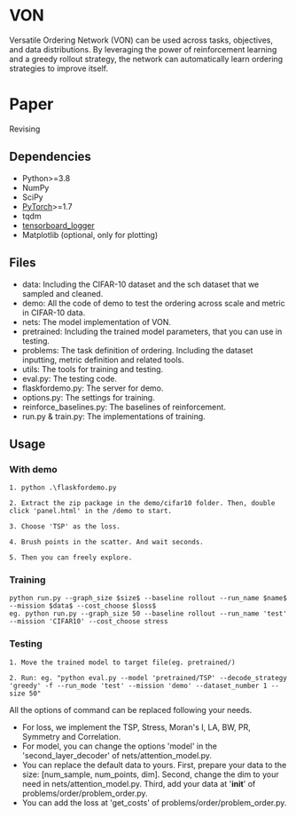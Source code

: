 # VON
Versatile Ordering Network (VON) can be used across tasks, objectives, and data distributions. By leveraging the power of reinforcement learning and a greedy rollout strategy, the network can automatically learn ordering strategies to improve itself.

# Paper
Revising

## Dependencies

* Python>=3.8
* NumPy
* SciPy
* [PyTorch](http://pytorch.org/)>=1.7
* tqdm
* [tensorboard_logger](https://github.com/TeamHG-Memex/tensorboard_logger)
* Matplotlib (optional, only for plotting)

## Files

* data: Including the CIFAR-10 dataset and the sch dataset that we sampled and cleaned.
* demo: All the code of demo to test the ordering across scale and metric in CIFAR-10 data.
* nets: The model implementation of VON.
* pretrained: Including the trained model parameters, that you can use in testing.
* problems: The task definition of ordering. Including the dataset inputting, metric definition and related tools.
* utils: The tools for training and testing.
* eval.py: The testing code.
* flaskfordemo.py: The server for demo.
* options.py: The settings for training.
* reinforce_baselines.py: The baselines of reinforcement.
* run.py & train.py: The implementations of training.

## Usage

### With demo
```commandline
1. python .\flaskfordemo.py
```
```commandline
2. Extract the zip package in the demo/cifar10 folder. Then, double click 'panel.html' in the /demo to start.
```
```commandline
3. Choose 'TSP' as the loss.
```
```commandline
4. Brush points in the scatter. And wait seconds.
```
```commandline
5. Then you can freely explore.
```

### Training

```commandline
python run.py --graph_size $size$ --baseline rollout --run_name $name$ --mission $data$ --cost_choose $loss$
eg. python run.py --graph_size 50 --baseline rollout --run_name 'test' --mission 'CIFAR10' --cost_choose stress
```
### Testing

```commandline
1. Move the trained model to target file(eg. pretrained/)
```
```commandline
2. Run: eg. "python eval.py --model 'pretrained/TSP' --decode_strategy 'greedy' -f --run_mode 'test' --mission 'demo' --dataset_number 1 --size 50"
```
All the options of command can be replaced following your needs.

* For loss, we implement the TSP, Stress, Moran's I, LA, BW, PR, Symmetry and Correlation.
* For model, you can change the options 'model' in the 'second_layer_decoder' of nets/attention_model.py.
* You can replace the default data to yours. First, prepare your data to the size: [num_sample, num_points, dim]. Second, change the dim to your need in nets/attention_model.py. Third, add your data at '__init__' of problems/order/problem_order.py.
* You can add the loss at 'get_costs' of problems/order/problem_order.py.

       
